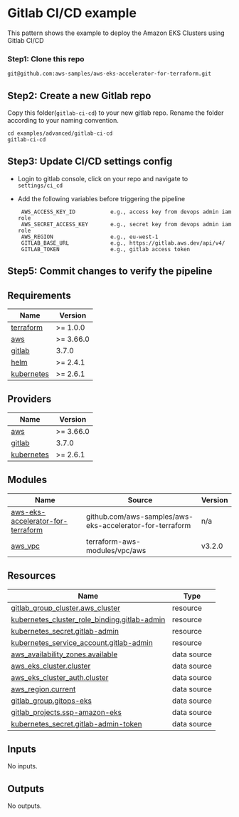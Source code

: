 # Gitlab CI/CD example
This pattern shows the example to deploy the Amazon EKS Clusters using Gitlab CI/CD

### Step1: Clone this repo

```
git@github.com:aws-samples/aws-eks-accelerator-for-terraform.git
```

## Step2: Create a new Gitlab repo
Copy this folder(`gitlab-ci-cd`) to your new gitlab repo. Rename the folder according to your naming convention.

    cd examples/advanced/gitlab-ci-cd
    gitlab-ci-cd

## Step3: Update CI/CD settings config
 - Login to gitlab console, click on your repo and navigate to `settings/ci_cd`
 - Add the following variables before triggering the pipeline

        AWS_ACCESS_KEY_ID           e.g., access key from devops admin iam role
        AWS_SECRET_ACCESS_KEY       e.g., secret key from devops admin iam role
        AWS_REGION                  e.g., eu-west-1
        GITLAB_BASE_URL             e.g., https://gitlab.aws.dev/api/v4/
        GITLAB_TOKEN                e.g., gitlab access token  

## Step5: Commit changes to verify the pipeline

<!--- BEGIN_TF_DOCS --->
## Requirements

| Name | Version |
|------|---------|
| <a name="requirement_terraform"></a> [terraform](#requirement\_terraform) | >= 1.0.0 |
| <a name="requirement_aws"></a> [aws](#requirement\_aws) | >= 3.66.0 |
| <a name="requirement_gitlab"></a> [gitlab](#requirement\_gitlab) | 3.7.0 |
| <a name="requirement_helm"></a> [helm](#requirement\_helm) | >= 2.4.1 |
| <a name="requirement_kubernetes"></a> [kubernetes](#requirement\_kubernetes) | >= 2.6.1 |

## Providers

| Name | Version |
|------|---------|
| <a name="provider_aws"></a> [aws](#provider\_aws) | >= 3.66.0 |
| <a name="provider_gitlab"></a> [gitlab](#provider\_gitlab) | 3.7.0 |
| <a name="provider_kubernetes"></a> [kubernetes](#provider\_kubernetes) | >= 2.6.1 |

## Modules

| Name | Source | Version |
|------|--------|---------|
| <a name="module_aws-eks-accelerator-for-terraform"></a> [aws-eks-accelerator-for-terraform](#module\_aws-eks-accelerator-for-terraform) | github.com/aws-samples/aws-eks-accelerator-for-terraform | n/a |
| <a name="module_aws_vpc"></a> [aws\_vpc](#module\_aws\_vpc) | terraform-aws-modules/vpc/aws | v3.2.0 |

## Resources

| Name | Type |
|------|------|
| [gitlab_group_cluster.aws_cluster](https://registry.terraform.io/providers/gitlabhq/gitlab/3.7.0/docs/resources/group_cluster) | resource |
| [kubernetes_cluster_role_binding.gitlab-admin](https://registry.terraform.io/providers/hashicorp/kubernetes/latest/docs/resources/cluster_role_binding) | resource |
| [kubernetes_secret.gitlab-admin](https://registry.terraform.io/providers/hashicorp/kubernetes/latest/docs/resources/secret) | resource |
| [kubernetes_service_account.gitlab-admin](https://registry.terraform.io/providers/hashicorp/kubernetes/latest/docs/resources/service_account) | resource |
| [aws_availability_zones.available](https://registry.terraform.io/providers/hashicorp/aws/latest/docs/data-sources/availability_zones) | data source |
| [aws_eks_cluster.cluster](https://registry.terraform.io/providers/hashicorp/aws/latest/docs/data-sources/eks_cluster) | data source |
| [aws_eks_cluster_auth.cluster](https://registry.terraform.io/providers/hashicorp/aws/latest/docs/data-sources/eks_cluster_auth) | data source |
| [aws_region.current](https://registry.terraform.io/providers/hashicorp/aws/latest/docs/data-sources/region) | data source |
| [gitlab_group.gitops-eks](https://registry.terraform.io/providers/gitlabhq/gitlab/3.7.0/docs/data-sources/group) | data source |
| [gitlab_projects.ssp-amazon-eks](https://registry.terraform.io/providers/gitlabhq/gitlab/3.7.0/docs/data-sources/projects) | data source |
| [kubernetes_secret.gitlab-admin-token](https://registry.terraform.io/providers/hashicorp/kubernetes/latest/docs/data-sources/secret) | data source |

## Inputs

No inputs.

## Outputs

No outputs.

<!--- END_TF_DOCS --->
